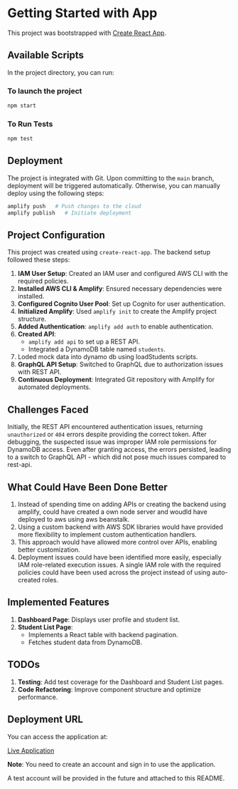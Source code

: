 # Getting Started with App

This project was bootstrapped with [Create React App](https://github.com/facebook/create-react-app).

## Available Scripts

In the project directory, you can run:

### To launch the project
```sh
npm start
```

### To Run Tests
```sh
npm test
```

## Deployment

The project is integrated with Git. Upon committing to the `main` branch, deployment will be triggered automatically. Otherwise, you can manually deploy using the following steps:

```sh
amplify push   # Push changes to the cloud
amplify publish   # Initiate deployment
```

## Project Configuration

This project was created using `create-react-app`. The backend setup followed these steps:

1. **IAM User Setup**: Created an IAM user and configured AWS CLI with the required policies.
2. **Installed AWS CLI & Amplify**: Ensured necessary dependencies were installed.
3. **Configured Cognito User Pool**: Set up Cognito for user authentication.
4. **Initialized Amplify**: Used `amplify init` to create the Amplify project structure.
5. **Added Authentication**: `amplify add auth` to enable authentication.
6. **Created API**:
   - `amplify add api` to set up a REST API.
   - Integrated a DynamoDB table named `students`.
7. Loded mock data into dynamo db using loadStudents scripts. 
8. **GraphQL API Setup**: Switched to GraphQL due to authorization issues with REST API.
9. **Continuous Deployment**: Integrated Git repository with Amplify for automated deployments.

## Challenges Faced

Initially, the REST API encountered authentication issues, returning `unauthorized` or `404` errors despite providing the correct token. After debugging, the suspected issue was improper IAM role permissions for DynamoDB access. Even after granting access, the errors persisted, leading to a switch to GraphQL API - which did not pose much issues compared to rest-api.

## What Could Have Been Done Better

1. Instead of spending time on adding APIs or creating the backend using amplify, could have created a own node server and woudld have deployed to aws using aws beanstalk.
2. Using a custom backend with AWS SDK libraries would have provided more flexibility to implement custom authentication handlers.
3. This approach would have allowed more control over APIs, enabling better customization.
4. Deployment issues could have been identified more easily, especially IAM role-related execution issues. A single IAM role with the required policies could have been used across the project instead of using auto-created roles.

## Implemented Features

1. **Dashboard Page**: Displays user profile and student list.
2. **Student List Page**:
   - Implements a React table with backend pagination.
   - Fetches student data from DynamoDB.

## TODOs

1. **Testing**: Add test coverage for the Dashboard and Student List pages.
2. **Code Refactoring**: Improve component structure and optimize performance.

## Deployment URL

You can access the application at:

[Live Application](https://main.d3nnutv8kn83vk.amplifyapp.com/)

**Note**: You need to create an account and sign in to use the application.

A test account will be provided in the future and attached to this README.

